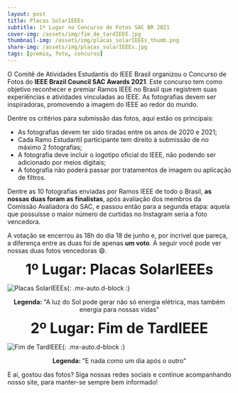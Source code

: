 ```yaml
---
layout: post
title: Placas SolarIEEEs
subtitle: 1º Lugar no Concurso de Fotos SAC BR 2021
cover-img: /assets/img/fim_de_tardIEEE.jpg
thumbnail-img: /assets/img/placas_solarIEEEs_thumb.png
share-img: /assets/img/placas_solarIEEEs.jpg
tags: [premio, foto, concurso]
---
```


O Comitê de Atividades Estudantis do IEEE Brasil organizou o Concurso de Fotos do **IEEE Brazil Council SAC Awards 2021**. Este concurso tem como objetivo reconhecer e premiar Ramos IEEE no Brasil que registrem suas experiências e atividades vinculadas ao IEEE. As fotografias devem ser inspiradoras, promovendo a imagem do IEEE ao redor do mundo. 

Dentre os critérios para submissão das fotos, aqui estão os principais:
- As fotografias devem ter sido tiradas entre os anos de 2020 e 2021;
- Cada Ramo Estudantil participante tem direito à submissão de no máximo 2 fotografias;
- A fotografia deve incluir o logotipo oficial do IEEE, não podendo ser adicionado por meios digitais;
- A fotografia não poderá passar por tratamentos de imagem ou aplicação de filtros.

Dentre as 10 fotografias enviadas por Ramos IEEE de todo o Brasil, **as nossas duas foram as finalistas**, após avaliação dos membros da Comissão Avaliadora do SAC, e passou então para a segunda etapa: aquela que possuísse o maior número de curtidas no Instagram seria a foto vencedora.

A votação se encerrou às 18h do dia 18 de junho e, por incrível que pareça, a diferença entre as duas foi de apenas **um voto**. A seguir você pode ver nossas duas fotos vencedoras &#128516;.


<p style="text-align: center;"> <font size="6"> <b>1º Lugar: Placas SolarIEEEs</b> </font> </p>

![Placas SolarIEEEs](/assets/img/placas_solarIEEEs.jpg){: .mx-auto.d-block :}

<p style="text-align: center;"> <b>Legenda: </b>"A luz do Sol pode gerar não só energia elétrica, mas também energia para nossas vidas" </p>


<p style="text-align: center;"> <font size="6"> <b>2º Lugar: Fim de TardIEEE</b> </font> </p>

![Fim de TardIEEE](/assets/img/fim_de_tardIEEE.jpg){: .mx-auto.d-block :}

<p style="text-align: center;"> <b>Legenda: </b>"E nada como um dia após o outro"</p>

E aí, gostou das fotos? 
Siga nossas redes sociais e continue acompanhando nosso site, para manter-se sempre bem informado!
